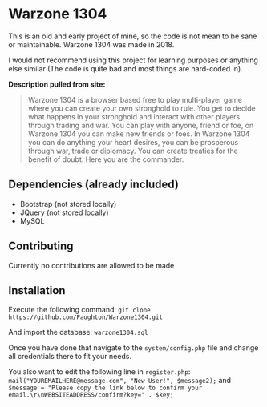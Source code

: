# Warzone 1304
This is an old and early project of mine, so the code is not mean to be sane or maintainable. Warzone 1304 was made in 2018. 

I would not recommend using this project for learning purposes or anything else similar (The code is quite bad and most things are hard-coded in).

**Description pulled from site:**
> Warzone 1304 is a browser based free to play multi-player game where you can create your own stronghold to rule. You get to decide what happens in your stronghold and interact with other players through trading and war. You can play with anyone, friend or foe, on Warzone 1304 you can make new friends or foes. In Warzone 1304 you can do anything your heart desires, you can be prosperous through war, trade or diplomacy. You can create treaties for the benefit of doubt. Here you are the commander.

## Dependencies (already included)
* Bootstrap (not stored locally)
* JQuery (not stored locally)
* MySQL

## Contributing
Currently no contributions are allowed to be made

## Installation
Execute the following command: `git clone https://github.com/Paughton/Warzone1304.git`

And import the database: `warzone1304.sql`

Once you have done that navigate to the `system/config.php` file and change all credentials there to fit your needs.

You also want to edit the following line in `register.php`: `mail("YOUREMAILHERE@message.com", "New User!", $message2);` and `$message = "Please copy the link below to confirm your email.\r\nWEBSITEADDRESS/confirm?key=" . $key;`